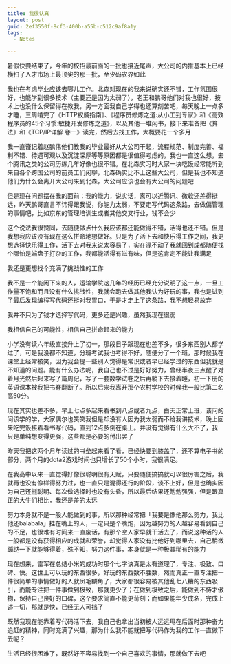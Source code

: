 ```yaml
---
title: 我很认真
layout: post
guid: 2ef3550f-8cf3-400b-a55b-c512c9af8a1y
tags:
  - Notes

---
```


暑假快要结束了，今年的校招最前面的一批也接近尾声，大公司的内推基本上已经横扫了人才市场上最顶尖的那一批，至少码农界如此

我也在考虑毕业应该去哪儿工作。北森对现在的我来说确实还不错，工作氛围很好，也能学到很多技术（主要还是因为太弱了），老王和鹏哥他们对我也很好，技术上也没什么保留得在教我，另一方面我自己学得也还算刻苦吧，每天晚上一点多才睡，三周啃完了《HTTP权威指南》、《程序员修炼之道:从小工到专家》和《高效程序员的45个习惯:敏捷开发修炼之道》，以及其他一堆闲书，接下来准备把《算法》和《TCP/IP详解 卷一》读完，然后去找工作，大概要花一个多月

我一直谨记着赵鹏伟他们教我的毕业最好从大公司干起，流程规范、制度完善、福利不错、待遇可观以及沉淀深厚等等原因都是很值得考虑的，我也一直这么想，去个腾讯之类的公司历练几年好像也很不错。在北森实习时大家一块吃饭经常能听到来自各个跨国公司的前员工们闲聊，北森确实比不上这些大公司，但是我也不知道他们为什么会离开大公司来到北森，大公司应该也会有大公司的问题吧

但是现在问题摆在我的面前：我的能力，说实话，离可以近腾讯、微软还差得挺远，昨天鹏哥直言不讳得跟我说，你能力太弱，不要走写代码这条路，去做偏管理的事情吧，比如京东的管理培训生或者其他交叉行业，钱不会少

这个说法我很赞同，去随便做点什么我应该都还能做得不错，活得也还不错。但是我想我应该没有现在这么拼命地想做好。只是为了活下去和快乐得工作之间，我更想选择快乐得工作，活下去对我来说太容易了，实在混不动了我就回到成都随便找个哪怕是端盘子打杂的工作，我都能活得有滋有味，但是这肯定不能让我满足

我还是更想找个充满了挑战性的工作

我不是一个能闲下来的人，运输学院这几年的经历已经充分说明了这一点，一旦工作量不饱和而且没有什么挑战性，我就会跑去做其他我认为好玩的事，我也是试到了最后发现编程写代码还挺对我胃口，于是才走上了这条路，我不想轻易放弃

我并不只为了钱才选择写代码，更多还是兴趣，虽然我现在很弱

我相信自己的可能性，相信自己拼命起来的能力

小学没有读六年级直接升上了初一，那段日子跟现在也差不多，很多东西别人都学过了，可是我没都不知道，分班考试我也考得不好，随便分了一个班，那时候我在课堂上经常被笑，因为我会提一些别人觉得是常识或者早已经学过的东西但我就是不知道的问题。能有什么办法呢，我自己也不过是好好努力，曾经半夜三点醒了对着月光然后起来写了篇周记，写了一套数学试卷之后再躺下去接着睡，初一下册的英语课本被我把书脊翻断了。所以后来我离开那个农村学校的时候我一般比第二名高50分。

现在其实也差不多，早上七点多起来看书到八点或者九点，白天正常上班，该问的问该学的学，大家偶尔也笑笑我但是却没有人因为我太弱而不给我讲技术，晚上回来吃完饭接着看书写代码，直到12点多倒在桌上。并没有觉得有什么大不了，我只是单纯想变得更强，这些都是必要的付出罢了

昨天我把这两个月年读过的书垒起来看了看，已经快要到膝盖了，还不算电子书的部分，两个月的dota2游戏时间也只增长了50个小时，我很满足。

在我高中以来一直觉得好像很聪明很有天赋，只要随便搞搞就可以很厉害之后，我就再也没有像样得努力过，也一直只是混得还行的阶段，谈不上好，但是也确实因为自己还挺聪明、每次做选择时也没有头昏，所以最后结果还勉勉强强，但是跟真正的大牛们相比，我还是差的太远

努力本身就不是一般人能做到的事，所以那种经常把「我要是像他那么努力，我比他还balabala」挂在嘴上的人，一定只是个嘴炮，因为越努力的人越容易看到自己的不足，也很难有时间来一直废话，有那个空人家早就干活去了，而说这种话的人一般都是没有获得相应的成就和荣誉，却觉得人家没有比他好到哪里去，自己稍微蹦跶一下就能够得着，殊不知，努力这件事，本身就是一种极其稀有的能力

现在想来，雷军在总结小米的成功时那个七字诀真是太有道理了，专注、极致、口碑、快。这世上可以玩的东西很多，好玩的东西数不胜数，然而真正一直专注把一件很简单的事情做好的人就凤毛麟角了，大家都很容易被其他乱七八糟的东西吸引，而能专注把一件事做到极致，那就更少了；在做到极致之后，能做到不恃才傲物，保持自己良好的口碑，这个要求简直不能更苛刻；而如果能年少成名，完成上述一切，那就是快，已经无人可挡了

既然我现在能靠着写代码活下去，我自己也拿出当初被人远远甩在后面时那种奋力追赶的精神，同时充满了兴趣，那为什么我不能就把写代码作为我的工作一直做下去呢？

生活已经很困难了，既然好不容易找到一个自己喜欢的事情，那就做下去吧